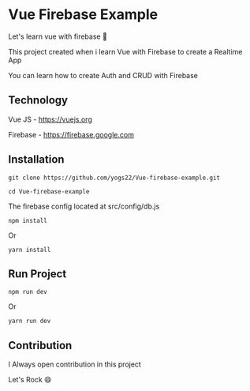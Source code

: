 # Vue Firebase Example
Let's learn vue with firebase :rocket: 

This project created when i learn Vue with Firebase to create a Realtime App

You can learn how to create Auth and CRUD with Firebase

## Technology

Vue JS - https://vuejs.org

Firebase - https://firebase.google.com

## Installation

```git clone https://github.com/yogs22/Vue-firebase-example.git```

```cd Vue-firebase-example```

The firebase config located at src/config/db.js


```npm install ``` 

Or

```yarn install```

## Run Project

```npm run dev```

Or

```yarn run dev```

## Contribution
I Always open contribution in this project

Let's Rock :smile:
